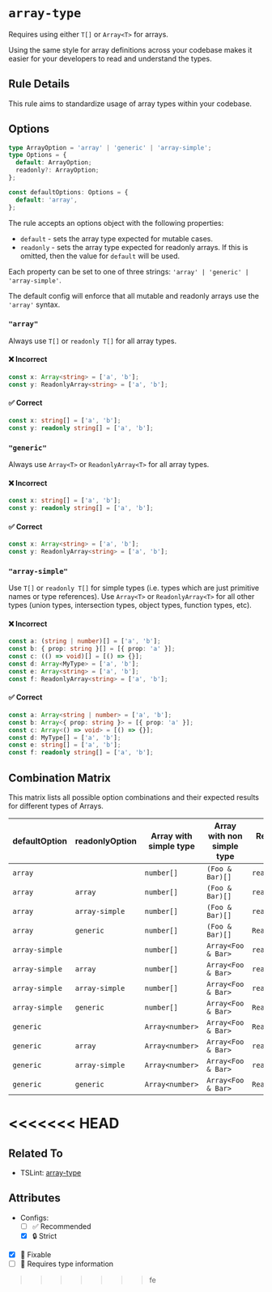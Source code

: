 # `array-type`

Requires using either `T[]` or `Array<T>` for arrays.

Using the same style for array definitions across your codebase makes it easier for your developers to read and understand the types.

## Rule Details

This rule aims to standardize usage of array types within your codebase.

## Options

```ts
type ArrayOption = 'array' | 'generic' | 'array-simple';
type Options = {
  default: ArrayOption;
  readonly?: ArrayOption;
};

const defaultOptions: Options = {
  default: 'array',
};
```

The rule accepts an options object with the following properties:

- `default` - sets the array type expected for mutable cases.
- `readonly` - sets the array type expected for readonly arrays. If this is omitted, then the value for `default` will be used.

Each property can be set to one of three strings: `'array' | 'generic' | 'array-simple'`.

The default config will enforce that all mutable and readonly arrays use the `'array'` syntax.

### `"array"`

Always use `T[]` or `readonly T[]` for all array types.

<!--tabs-->

#### ❌ Incorrect

```ts
const x: Array<string> = ['a', 'b'];
const y: ReadonlyArray<string> = ['a', 'b'];
```

#### ✅ Correct

```ts
const x: string[] = ['a', 'b'];
const y: readonly string[] = ['a', 'b'];
```

### `"generic"`

Always use `Array<T>` or `ReadonlyArray<T>` for all array types.

<!--tabs-->

#### ❌ Incorrect

```ts
const x: string[] = ['a', 'b'];
const y: readonly string[] = ['a', 'b'];
```

#### ✅ Correct

```ts
const x: Array<string> = ['a', 'b'];
const y: ReadonlyArray<string> = ['a', 'b'];
```

### `"array-simple"`

Use `T[]` or `readonly T[]` for simple types (i.e. types which are just primitive names or type references).
Use `Array<T>` or `ReadonlyArray<T>` for all other types (union types, intersection types, object types, function types, etc).

<!--tabs-->

#### ❌ Incorrect

```ts
const a: (string | number)[] = ['a', 'b'];
const b: { prop: string }[] = [{ prop: 'a' }];
const c: (() => void)[] = [() => {}];
const d: Array<MyType> = ['a', 'b'];
const e: Array<string> = ['a', 'b'];
const f: ReadonlyArray<string> = ['a', 'b'];
```

#### ✅ Correct

```ts
const a: Array<string | number> = ['a', 'b'];
const b: Array<{ prop: string }> = [{ prop: 'a' }];
const c: Array<() => void> = [() => {}];
const d: MyType[] = ['a', 'b'];
const e: string[] = ['a', 'b'];
const f: readonly string[] = ['a', 'b'];
```

## Combination Matrix

This matrix lists all possible option combinations and their expected results for different types of Arrays.

| defaultOption  | readonlyOption | Array with simple type | Array with non simple type | Readonly array with simple type | Readonly array with non simple type |
| -------------- | -------------- | ---------------------- | -------------------------- | ------------------------------- | ----------------------------------- |
| `array`        |                | `number[]`             | `(Foo & Bar)[]`            | `readonly number[]`             | `readonly (Foo & Bar)[]`            |
| `array`        | `array`        | `number[]`             | `(Foo & Bar)[]`            | `readonly number[]`             | `readonly (Foo & Bar)[]`            |
| `array`        | `array-simple` | `number[]`             | `(Foo & Bar)[]`            | `readonly number[]`             | `ReadonlyArray<Foo & Bar>`          |
| `array`        | `generic`      | `number[]`             | `(Foo & Bar)[]`            | `ReadonlyArray<number>`         | `ReadonlyArray<Foo & Bar>`          |
| `array-simple` |                | `number[]`             | `Array<Foo & Bar>`         | `readonly number[]`             | `ReadonlyArray<Foo & Bar>`          |
| `array-simple` | `array`        | `number[]`             | `Array<Foo & Bar>`         | `readonly number[]`             | `readonly (Foo & Bar)[]`            |
| `array-simple` | `array-simple` | `number[]`             | `Array<Foo & Bar>`         | `readonly number[]`             | `ReadonlyArray<Foo & Bar>`          |
| `array-simple` | `generic`      | `number[]`             | `Array<Foo & Bar>`         | `ReadonlyArray<number>`         | `ReadonlyArray<Foo & Bar>`          |
| `generic`      |                | `Array<number>`        | `Array<Foo & Bar>`         | `ReadonlyArray<number>`         | `ReadonlyArray<Foo & Bar>`          |
| `generic`      | `array`        | `Array<number>`        | `Array<Foo & Bar>`         | `readonly number[]`             | `readonly (Foo & Bar)[]`            |
| `generic`      | `array-simple` | `Array<number>`        | `Array<Foo & Bar>`         | `readonly number[]`             | `ReadonlyArray<Foo & Bar>`          |
| `generic`      | `generic`      | `Array<number>`        | `Array<Foo & Bar>`         | `ReadonlyArray<number>`         | `ReadonlyArray<Foo & Bar>`          |
<<<<<<< HEAD
=======

## Related To

- TSLint: [array-type](https://palantir.github.io/tslint/rules/array-type/)

## Attributes

- Configs:
  - [ ] ✅ Recommended
  - [x] 🔒 Strict
- [x] 🔧 Fixable
- [ ] 💭 Requires type information
>>>>>>> fe
